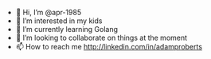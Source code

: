 - 👋 Hi, I’m @apr-1985
- 👀 I’m interested in my kids
- 🌱 I’m currently learning Golang
- 💞️ I’m looking to collaborate on things at the moment 
- 📫 How to reach me http://linkedin.com/in/adamproberts

<!---
apr-1985/apr-1985 is a ✨ special ✨ repository because its `README.md` (this file) appears on your GitHub profile.
You can click the Preview link to take a look at your changes.
--->
